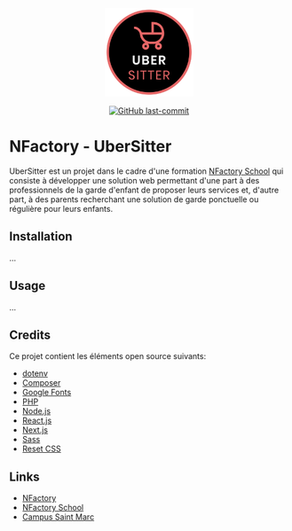 <div align="center">
  <br>
	<a href="https://nfactory.school"><img src="client/public/assets/img/logo/logo-bg-transparent.png" height="160"></a>
  <br>
  <p>
    <a href="/../../"><img src="https://img.shields.io/github/last-commit/nfactoryschool-2020/nfactory-ubersitter" alt="GitHub last-commit" /></a>
  </p>
</div>

# NFactory - UberSitter
UberSitter est un projet dans le cadre d'une formation [NFactory School](https://nfactory.school) qui consiste à développer une solution web permettant d'une part à des professionnels de la garde d'enfant de
proposer leurs services et, d'autre part, à des parents recherchant une solution de garde ponctuelle ou régulière pour leurs enfants.

## Installation
...

## Usage
...

## Credits
Ce projet contient les éléments open source suivants:
* [dotenv](https://github.com/symfony/dotenv)
* [Composer](https://getcomposer.org/)
* [Google Fonts](https://fonts.google.com)
* [PHP](https://www.php.net)
* [Node.js](https://nodejs.org)
* [React.js](https://reactjs.org)
* [Next.js](https://nextjs.org)
* [Sass](https://sass-lang.com)
* [Reset CSS](https://meyerweb.com/eric/tools/css/reset)

## Links
* [NFactory](https://nfactory.io)
* [NFactory School](https://nfactory.school)
* [Campus Saint Marc](https://campus-saint-marc.com)